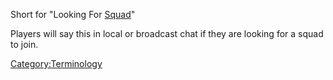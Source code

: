 Short for "Looking For [Squad](Squad.md)"

Players will say this in local or broadcast chat if they are looking for
a squad to join.

[Category:Terminology](Category:Terminology.md)
